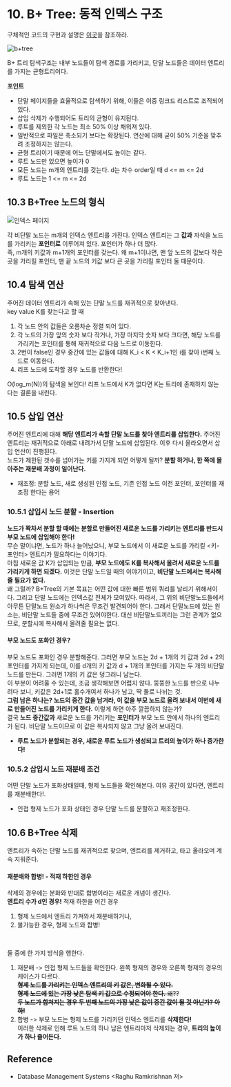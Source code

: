 # 10. B+ Tree: 동적 인덱스 구조
구체적인 코드의 구현과 설명은 [이곳](https://github.com/binary-ho/Algorithm-and-Data-Structure/tree/main/B+Tree)을 참조하라. <br>

![b+tree](https://user-images.githubusercontent.com/71186266/203336428-0d6cd94a-c35e-408d-84b1-ea9cc790d077.png)

B+ 트리 탐색구조는 내부 노드들이 탐색 경로를 가리키고, 단말 노드들은 데이터 엔트리를 가지는 균형트리이다. <br>

**포인트**
- 단말 페이지들을 효율적으로 탐색하기 위해, 이들은 이중 링크드 리스트로 조직되어 있다.
- 삽입 삭제가 수행되어도 트리의 균형이 유지된다.
- 루트를 제외한 각 노드는 최소 50% 이상 채워져 있다.
- 일반적으로 파일은 축소되기 보다는 확장된다. 연산에 대해 굳이 50% 기준을 맞추려 조정하지는 않는다. 
- 균형 트리이기 때문에 어느 단말에서도 높이는 같다.
- 루트 노드만 있으면 높이가 0
- 모든 노드는 m개의 엔트리를 갖는다. d는 차수 order일 때 d <= m <= 2d
- 루트 노드는 1 <= m <= 2d



## 10.3 B+Tree 노드의 형식

![인덱스 페이지](https://user-images.githubusercontent.com/71186266/203336433-1a03d8bf-5468-47ff-a2d0-45901deaee90.png)


각 비단말 노드는 m개의 인덱스 엔트리를 가진다. 인덱스 엔트리는 그 **값과** 자식을 노드를 가리키는 **포인터로** 이루어져 있다. 포인터가 하나 더 많다. <br>
즉, m개의 키값과 m+1개의 포인터를 갖는다. 왜 m+1이냐면, 맨 앞 노드의 값보다 작은 곳을 가리킬 포인터, 맨 끝 노드의 키값 보다 큰 곳을 가리킬 포인터 둘 때문이다.


## 10.4 탐색 연산
주어진 데이터 엔트리가 속해 있는 단말 노드를 재귀적으로 찾아낸다. <br>
key value K를 찾는다고 할 때
1. 각 노드 안의 값들은 오름차순 정렬 되어 있다.
2. 각 노드의 가장 앞의 숫자 보다 작거나, 가장 마지막 숫자 보다 크다면, 해당 노드를 가리키는 포인터를 통해 재귀적으로 다음 노드로 이동한다.
3. 2번이 false인 경우 중간에 있는 값들에 대해 K_i < K < K_i+1인 i를 찾아 i번째 노드로 이동한다.
4. 리프 노드에 도착할 경우 노드를 반환한다!

O(log_m(N))의 탐색을 보인다! 리프 노드에서 K가 없다면 K는 트리에 존재하지 않는다는 결론을 내린다.


## 10.5 삽입 연산

주어진 엔트리에 대해 **해당 엔트리가 속할 단말 노드를 찾아 엔트리를 삽입한다.**
주어진 엔트리는 재귀적으로 아래로 내려가서 단말 노드에 삽입된다. 이후 다시 올라오면서 삽입 연산이 진행된다. <br>
노드가 제한된 갯수를 넘어가는 키를 가지게 되면 어떻게 될까? **분할 하거나, 한 쪽에 몰아주는 재분배 과정이 일어난다.**

- 재조정: 분할 노드, 새로 생성된 인접 노드, 기존 인접 노드 이전 포인터, 포인터를 재조정 한다는 용어

### 10.5.1 삽입시 노드 분할 - Insertion
**노드가 꽉차서 분할 할 때에는 분할로 만들어진 새로운 노드를 가리키는 엔트리를 반드시 부모 노드에 삽입해야 한다!** <br> 
무슨 말이냐면, 노드가 하나 늘어났으니, 부모 노드에서 이 새로운 노드를 가리킬 \<키-포인터> 엔트리가 필요하다는 이야기다. <br>
마침 새로운 값 K가 삽입되는 만큼, **부모 노드에도 K를 복사해서 올려서 새로운 노드를 가리키게 하면 되겠다.** 이것은 단말 노드일 때의 이야기이고, **비단말 노드에서는 복사해줄 필요가 없다.** <br>
왜 그럴까? B+Tree의 기본 목표는 어떤 값에 대한 빠른 범위 쿼리를 날리기 위해서이다. 그리고 단말 노드에는 인덱스값 전체가 모여있다. 따라서, 그 위의 비단말노드들에서 아무튼 단말노드 원소가 하나씩은 무조건 발견되어야 한다. 그래서 단말노드에 있는 원소는, 비단말 노드들 중에 무조건 있어야한다. 대신 비단말노드끼리는 그런 관계가 없으므로, 분할시에 복사해서 올려줄 필요는 없다.
#### 부모 노드도 포화인 경우?
부모 노드도 포화인 경우 분할해준다. 그러면 부모 노드는 2d + 1개의 키 값과 2d + 2의 포인터를 가지게 되는데, 이를 d개의 키 값과 d + 1개의 포인터를 가지는 두 개의 비단말 노드를 만든다. 그러면 1개의 키 값은 덩그러니 남는다. <br> 
이 부분이 어려울 수 있는데, 조금 생각해보면 어렵지 않다. 뚱뚱한 노드를 반으로 나누려다 보니, 키값은 2d+1로 홀수개여서 하나가 남고, 딱 둘로 나뉘는 것. <br>
**그럼 남은 하나는? 노드의 중간 값을 남겨라, 이 값을 부모 노드로 올려 보내서 이번에 새로 만들어진 노드를 가리키게 한다.** 이렇게 하면 아주 깔끔하지 않는가? <br> 
결국 **노드 중간값과** 새로운 노드를 가리키는 **포인터가** 부모 노드 안에서 하나의 엔트리가 된다. 비단말 노드이므로 이 값은 복사되지 않고 그냥 올려 보내진다.
- **루트 노드가 분할되는 경우, 새로운 루트 노드가 생성되고 트리의 높이가 하나 증가한다!** 


### 10.5.2 삽입시 노드 재분배 조건
어떤 단말 노드가 포화상태일때, 형제 노드들을 확인해본다. 여유 공간이 있다면, 엔트리를 재분배한다!.
- 인접 형제 노드가 포화 상태인 경우 단말 노드를 분할하고 재조정한다.

## 10.6 B+Tree 삭제
엔트리가 속하는 단말 노드를 재귀적으로 찾으며, 엔트리를 제거하고, 타고 올라오며 계속 지워준다.

#### 재분배와 합병! - 적재 하한인 경우
삭제의 경우에는 분화와 반대로 합병이라는 새로운 개념이 생긴다. <br>
**엔트리 수가 d인 경우!** 적재 하한을 어긴 경우 
1. 형제 노드에서 엔트리 가져와서 재분배하거나,
2. 불가능한 경우, 형제 노드와 합병!
<br>

둘 중에 한 가지 방식을 행한다.
1. 재분배 -> 인접 형제 노드들을 확인한다. 왼쪽 형제의 경우와 오른쪽 형제의 경우의 케이스가 다르다. <br> ~~**형제 노드를 가리키는 인덱스 엔트리의 키 값은, 변화될 수 있다. <br> 형제 노드에 있는 가장 낮은 탐색 키 값으로 수정되어야 한다.** 왜??~~ <br>
~~**두 노드가 합쳐지는 경우 두 번째 노드의 가장 낮은 값이 중간 값이 될 것 아닌가? 아하!**~~
2. 합병 -> 부모 노드는 형제 노드를 가리키던 인덱스 엔트리를 **삭제한다!** <br> 이러한 삭제로 인해 루트 노드의 하나 남은 엔트리마저 삭제되는 경우, **트리의 높이가 하나 줄어든다.**


<!-- ### 비단말 레벨의 페이지 사이에 엔트리의 재분배 -->


## Reference
- Database Management Systems \<Raghu Ramkrishnan 저>
